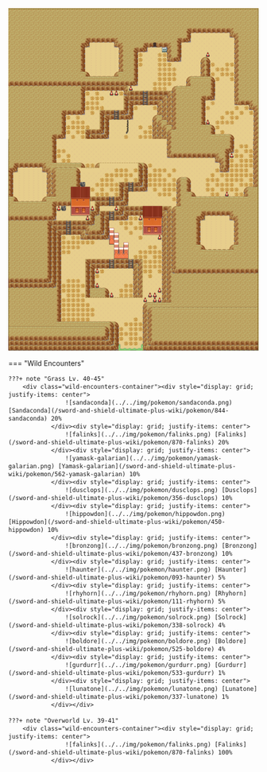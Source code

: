 <img src="../../img/routes/Route 8 (Desert).png" alt="Route 8 (Desert)"/>

=== "Wild Encounters"


	???+ note "Grass Lv. 40-45"
		<div class="wild-encounters-container"><div style="display: grid; justify-items: center">
                    ![sandaconda](../../img/pokemon/sandaconda.png) [Sandaconda](/sword-and-shield-ultimate-plus-wiki/pokemon/844-sandaconda) 20%
                </div><div style="display: grid; justify-items: center">
                    ![falinks](../../img/pokemon/falinks.png) [Falinks](/sword-and-shield-ultimate-plus-wiki/pokemon/870-falinks) 20%
                </div><div style="display: grid; justify-items: center">
                    ![yamask-galarian](../../img/pokemon/yamask-galarian.png) [Yamask-galarian](/sword-and-shield-ultimate-plus-wiki/pokemon/562-yamask-galarian) 10%
                </div><div style="display: grid; justify-items: center">
                    ![dusclops](../../img/pokemon/dusclops.png) [Dusclops](/sword-and-shield-ultimate-plus-wiki/pokemon/356-dusclops) 10%
                </div><div style="display: grid; justify-items: center">
                    ![hippowdon](../../img/pokemon/hippowdon.png) [Hippowdon](/sword-and-shield-ultimate-plus-wiki/pokemon/450-hippowdon) 10%
                </div><div style="display: grid; justify-items: center">
                    ![bronzong](../../img/pokemon/bronzong.png) [Bronzong](/sword-and-shield-ultimate-plus-wiki/pokemon/437-bronzong) 10%
                </div><div style="display: grid; justify-items: center">
                    ![haunter](../../img/pokemon/haunter.png) [Haunter](/sword-and-shield-ultimate-plus-wiki/pokemon/093-haunter) 5%
                </div><div style="display: grid; justify-items: center">
                    ![rhyhorn](../../img/pokemon/rhyhorn.png) [Rhyhorn](/sword-and-shield-ultimate-plus-wiki/pokemon/111-rhyhorn) 5%
                </div><div style="display: grid; justify-items: center">
                    ![solrock](../../img/pokemon/solrock.png) [Solrock](/sword-and-shield-ultimate-plus-wiki/pokemon/338-solrock) 4%
                </div><div style="display: grid; justify-items: center">
                    ![boldore](../../img/pokemon/boldore.png) [Boldore](/sword-and-shield-ultimate-plus-wiki/pokemon/525-boldore) 4%
                </div><div style="display: grid; justify-items: center">
                    ![gurdurr](../../img/pokemon/gurdurr.png) [Gurdurr](/sword-and-shield-ultimate-plus-wiki/pokemon/533-gurdurr) 1%
                </div><div style="display: grid; justify-items: center">
                    ![lunatone](../../img/pokemon/lunatone.png) [Lunatone](/sword-and-shield-ultimate-plus-wiki/pokemon/337-lunatone) 1%
                </div></div>

	???+ note "Overworld Lv. 39-41"
		<div class="wild-encounters-container"><div style="display: grid; justify-items: center">
                    ![falinks](../../img/pokemon/falinks.png) [Falinks](/sword-and-shield-ultimate-plus-wiki/pokemon/870-falinks) 100%
                </div></div>



